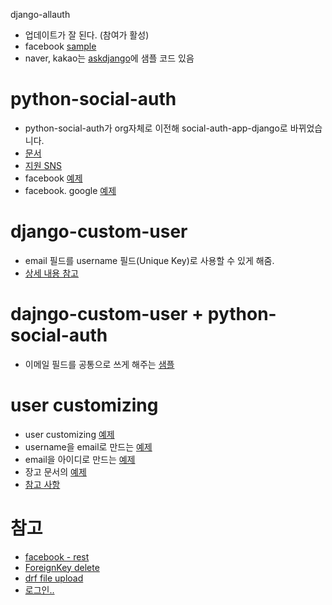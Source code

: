 django-allauth

- 업데이트가 잘 된다. (참여가 활성)
- facebook [sample](https://medium.com/@jinkwon711/django-allauth-facebook-login-b536444cbc6b)
- naver, kakao는 [askdjango](https://github.com/askdjango/django-allauth-providers-ko)에 샘플 코드 있음
  

# python-social-auth

- python-social-auth가 org자체로 이전해 social-auth-app-django로 바뀌었습니다.
- [문서](http://python-social-auth.readthedocs.io/en/latest/configuration/django.html)
- [지원 SNS](http://python-social-auth-docs.readthedocs.io/en/latest/index.html)
- facebook [예제](https://milooy.wordpress.com/2016/02/19/django-social-auth/)
- facebook. google [예제](https://beomi.github.io/2017/02/08/Setup-SocialAuth-for-Django/)
  

# django-custom-user

- email 필드를 username 필드(Unique Key)로 사용할 수 있게 해줌.
- [상세 내용 참고](https://github.com/jcugat/django-custom-user#django-custom-user)
  

# dajngo-custom-user + python-social-auth

- 이메일 필드를 공통으로 쓰게 해주는 [샘플](https://beomi.github.io/2017/03/22/Setup-SocialAuth-for-Django-Email-as-User/)
  

# user customizing

- user customizing [예제](http://henotia.tistory.com/102)
- username을 email로 만드는 [예제](https://milooy.wordpress.com/2016/02/18/extend-django-user-model/)
- email을 아이디로 만드는 [예제](https://irrationnelle.azurewebsites.net/archives/1701)
- 장고 문서의 [예제](https://docs.djangoproject.com/en/1.11/topics/auth/customizing/#a-full-example)
- [참고 사항](http://makerj.tistory.com/234)
  

# 참고

- [facebook - rest](http://makerj.tistory.com/233)
- [ForeignKey delete](http://makerj.tistory.com/251)
- [drf file upload](http://makerj.tistory.com/227)
- [로그인..](http://makerj.tistory.com/223)
  
  


